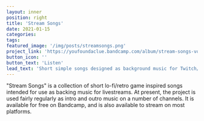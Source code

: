 ```yaml
---
layout: inner
position: right
title: 'Stream Songs'
date: 2021-01-15 
categories: 
tags: 
featured_image: '/img/posts/streamsongs.png'
project_link: 'https://youfoundaclue.bandcamp.com/album/stream-songs-vol-1'
button_icon: ''
button_text: 'Listen'
lead_text: 'Short simple songs designed as background music for Twitch/YouTube livestreams for friends.'
---
```

"Stream Songs" is a  collection of short lo-fi/retro game inspired songs intended for use as backing music for livestreams. At present, the project is used fairly regularly as intro and outro music on a number of channels.
It is available for free on Bandcamp, and is also available to stream on most platforms.